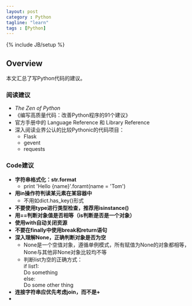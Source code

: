 ```yaml
---
layout: post
category : Python
tagline: "learn"
tags : [Python]
---
```

{% include JB/setup %}

## Overview
本文汇总了写Python代码的建议。

### 阅读建议
- *The Zen of Python*
- 《编写高质量代码：改善Python程序的91个建议》
- 官方手册中的 Language Reference 和 Library Reference
- 深入阅读业界公认的比较Pythonic的代码项目：
  - Flask
  - gevent
  - requests

### Code建议
- **字符串格式化：str.format**
  - print 'Hello {name}'.foramt(name = 'Tom')
- **用in操作符判读某元素在某容器中**
  - 不用如dict.has_key()形式
- **不要使用type进行类型检查，推荐用isinstance()**
- **用==判断对象值是否相等（is判断是否是一个对象）**
- **使用with自动关闭资源**
- **不要在finally中使用break和return语句**
- **深入理解None，正确判断对象是否为空**
  - None是一个空值对象，遵循单例模式，所有赋值为None的对象都相等，None与其他非None对象比较均不等
  - 判断list为空的正确方式：       
        if list1:  
            Do something  
        else:  
            Do some other thing  
- **连接字符串应优先考虑join，而不是+**
- 
